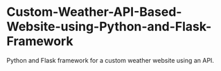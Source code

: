 # Custom-Weather-API-Based-Website-using-Python-and-Flask-Framework
Python and Flask framework for a custom weather website using an API. 
